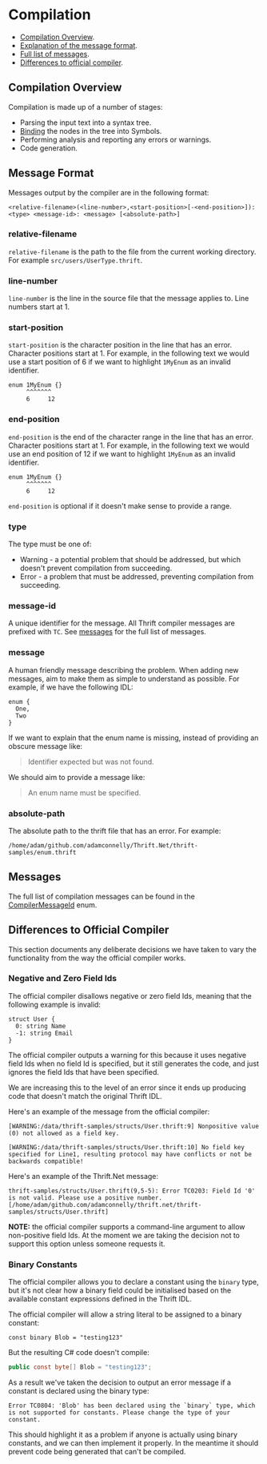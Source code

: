 # Compilation

- [Compilation Overview](#compilation-overview).
- [Explanation of the message format](#message-format).
- [Full list of messages](#messages).
- [Differences to official compiler](#differences-to-official-compiler).

## Compilation Overview

Compilation is made up of a number of stages:

- Parsing the input text into a syntax tree.
- [Binding](binding.md) the nodes in the tree into Symbols.
- Performing analysis and reporting any errors or warnings.
- Code generation.

## Message Format

Messages output by the compiler are in the following format:

```text
<relative-filename>(<line-number>,<start-position>[-<end-position>]): <type> <message-id>: <message> [<absolute-path>]
```

### relative-filename

`relative-filename` is the path to the file from the current working directory.
For example `src/users/UserType.thrift`.

### line-number

`line-number` is the line in the source file that the message applies to. Line
numbers start at 1.

### start-position

`start-position` is the character position in the line that has an error.
Character positions start at 1. For example, in the following text we would use
a start position of 6 if we want to highlight `1MyEnum` as an invalid
identifier.

```text
enum 1MyEnum {}
     ^^^^^^^
     6     12
```

### end-position

`end-position` is the end of the character range in the line that has an error.
Character positions start at 1. For example, in the following text we would use
an end position of 12 if we want to highlight `1MyEnum` as an invalid
identifier.

```text
enum 1MyEnum {}
     ^^^^^^^
     6     12
```

`end-position` is optional if it doesn't make sense to provide a range.

### type

The type must be one of:

- Warning - a potential problem that should be addressed, but which doesn't
  prevent compilation from succeeding.
- Error - a problem that must be addressed, preventing compilation from
  succeeding.

### message-id

A unique identifier for the message. All Thrift compiler messages are prefixed
with `TC`. See [messages](#messages) for the full list of messages.

### message

A human friendly message describing the problem. When adding new messages, aim
to make them as simple to understand as possible. For example, if we have the
following IDL:

```thrift
enum {
  One,
  Two
}
```

If we want to explain that the enum name is missing, instead of providing an
obscure message like:

> Identifier expected but was not found.

We should aim to provide a message like:

> An enum name must be specified.

### absolute-path

The absolute path to the thrift file that has an error. For example:

```text
/home/adam/github.com/adamconnelly/Thrift.Net/thrift-samples/enum.thrift
```

## Messages

The full list of compilation messages can be found in the
[CompilerMessageId](/src/Thrift.Net.Compilation/CompilerMessageId.cs) enum.

## Differences to Official Compiler

This section documents any deliberate decisions we have taken to vary the
functionality from the way the official compiler works.

### Negative and Zero Field Ids

The official compiler disallows negative or zero field Ids, meaning that the
following example is invalid:

```thrift
struct User {
  0: string Name
  -1: string Email
}
```

The official compiler outputs a warning for this because it uses negative field
Ids when no field Id is specified, but it still generates the code, and just
ignores the field Ids that have been specified.

We are increasing this to the level of an error since it ends up producing code
that doesn't match the original Thrift IDL.

Here's an example of the message from the official compiler:

```shell
[WARNING:/data/thrift-samples/structs/User.thrift:9] Nonpositive value (0) not allowed as a field key.

[WARNING:/data/thrift-samples/structs/User.thrift:10] No field key specified for Line1, resulting protocol may have conflicts or not be backwards compatible!
```

Here's an example of the Thrift.Net message:

```shell
thrift-samples/structs/User.thrift(9,5-5): Error TC0203: Field Id '0' is not valid. Please use a positive number. [/home/adam/github.com/adamconnelly/thrift.net/thrift-samples/structs/User.thrift]
```

**NOTE:** the official compiler supports a command-line argument to allow
non-positive field Ids. At the moment we are taking the decision not to support
this option unless someone requests it.

### Binary Constants

The official compiler allows you to declare a constant using the `binary` type,
but it's not clear how a binary field could be initialised based on the
available constant expressions defined in the Thrift IDL.

The official compiler will allow a string literal to be assigned to a binary
constant:

```thrift
const binary Blob = "testing123"
```

But the resulting C# code doesn't compile:

```csharp
public const byte[] Blob = "testing123";
```

As a result we've taken the decision to output an error message if a constant is
declared using the binary type:

```shell
Error TC0804: 'Blob' has been declared using the `binary` type, which is not supported for constants. Please change the type of your constant.
```

This should highlight it as a problem if anyone is actually using binary
constants, and we can then implement it properly. In the meantime it should
prevent code being generated that can't be compiled.

